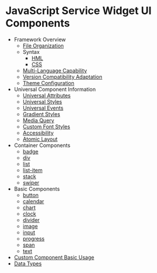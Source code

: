 # JavaScript Service Widget UI Components

- Framework Overview<!--card-comp-framework-overview-->
  - [File Organization](js-service-widget-file.md)
  - Syntax<!--card-comp-syntax-->
    - [HML](js-service-widget-syntax-hml.md)
    - [CSS](js-service-widget-syntax-css.md)
  - [Multi-Language Capability](js-service-widget-multiple-languages.md)
  - [Version Compatibility Adaptation](js-service-widget-version-compatibility.md)
  - [Theme Configuration](js-service-widget-theme.md)
- Universal Component Information<!--card-comp-universal-comp-infor-->
  - [Universal Attributes](js-service-widget-common-attributes.md)
  - [Universal Styles](js-service-widget-common-styles.md)
  - [Universal Events](js-service-widget-common-events.md)
  - [Gradient Styles](js-service-widget-common-gradient.md)
  - [Media Query](js-service-widget-common-mediaquery.md)
  - [Custom Font Styles](js-service-widget-common-customizing-font.md)
  - [Accessibility](js-service-widget-common-accessibility.md)
  - [Atomic Layout](js-service-widget-common-atomic-layout.md)
- Container Components<!--card-comp-container-comp-->
  - [badge](js-service-widget-container-badge.md)
  - [div](js-service-widget-container-div.md)
  - [list](js-service-widget-container-list.md)
  - [list-item](js-service-widget-container-list-item.md)
  - [stack](js-service-widget-container-stack.md)
  - [swiper](js-service-widget-container-swiper.md)
- Basic Components<!--card-comp-basic-comp-->
  - [button](js-service-widget-basic-button.md)
  - [calendar](js-service-widget-basic-calendar.md)
  - [chart](js-service-widget-basic-chart.md)
  - [clock](js-service-widget-basic-clock.md)
  - [divider](js-service-widget-basic-divider.md)
  - [image](js-service-widget-basic-image.md)
  - [input](js-service-widget-basic-input.md)
  - [progress](js-service-widget-basic-progress.md)
  - [span](js-service-widget-basic-span.md)
  - [text](js-service-widget-basic-text.md)
- [Custom Component Basic Usage](js-service-widget-custom-basic-usage.md)
- [Data Types](js-service-widget-appendix-types.md)
